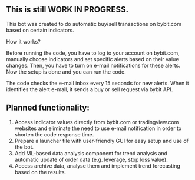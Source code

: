 This is still WORK IN PROGRESS.
-

This bot was created to do automatic buy/sell transactions on bybit.com based on certain
indicators.

How it works?

Before running the code, you have to log to your account on bybit.com, manually choose indicators
and set specific alerts based on their value changes. Then, you have to turn on e-mail notifications
for these alerts. Now the setup is done and you can run the code.

The code checks the e-mail inbox every 15 seconds for new alerts. When it identifies the alert e-mail,
it sends a buy or sell request via bybit API.

Planned functionality:
-  
1. Access indicator values directly from bybit.com or tradingview.com websites
and eliminate the need to use e-mail notification in order to shorten the code response time.
2. Prepare a launcher file with user-friendly GUI for easy setup and use of the bot.
3. Add ML-based data analysis component for trend analysis and automatic update of order data
(e.g. leverage, stop loss value).
4. Access archive data, analyse them and implement trend forecasting based on the results.
